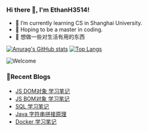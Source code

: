 ### Hi there 👋, I'm EthanH3514!

- 🌱 I’m currently learning CS in Shanghai University.
- 🎈 Hoping to be a master in coding.
- 🧐 想做一些对生活有用的东西

[![Anurag's GitHub stats](https://github-readme-stats.vercel.app/api?username=EthanH3514&show_icons=true&theme=tokyonight)](https://github.com/anuraghazra/github-readme-stats)
[![Top Langs](https://github-readme-stats.vercel.app/api/top-langs/?username=EthanH3514&layout=compact)](https://github.com/anuraghazra/github-readme-stats)

![Welcome](https://www.ipip5.com/ipimg)

### **📝Recent Blogs**
<!-- BLOG-POST-LIST:START -->
- [JS DOM对象 学习笔记](https://ethanh3514.github.io/2024/03/25/JS-DOM%E5%AF%B9%E8%B1%A1-%E5%AD%A6%E4%B9%A0%E7%AC%94%E8%AE%B0/)
- [JS BOM对象 学习笔记](https://ethanh3514.github.io/2024/03/25/JS-BOM%E5%AF%B9%E8%B1%A1-%E5%AD%A6%E4%B9%A0%E7%AC%94%E8%AE%B0/)
- [SQL 学习笔记](https://ethanh3514.github.io/2024/03/23/SQL-%E5%AD%A6%E4%B9%A0%E7%AC%94%E8%AE%B0/)
- [Java 字符串拼接原理](https://ethanh3514.github.io/2024/03/22/Java-%E5%AD%97%E7%AC%A6%E4%B8%B2%E6%8B%BC%E6%8E%A5%E5%8E%9F%E7%90%86/)
- [Docker 学习笔记](https://ethanh3514.github.io/2024/03/21/Docker-%E5%AD%A6%E4%B9%A0%E7%AC%94%E8%AE%B0/)
<!-- BLOG-POST-LIST:END -->
